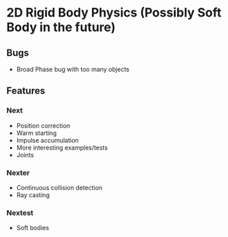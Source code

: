 # 2D Rigid Body Physics (Possibly Soft Body in the future)
## Bugs
- Broad Phase bug with too many objects

## Features
### Next
- Position correction
- Warm starting
- Impulse accumulation
- More interesting examples/tests
- Joints

### Nexter
- Continuous collision detection
- Ray casting

### Nextest
- Soft bodies
